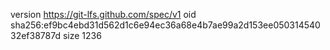version https://git-lfs.github.com/spec/v1
oid sha256:ef9bc4ebd31d562d1c6e94ec36a68e4b7ae99a2d153ee05031454032ef38787d
size 1236
